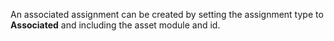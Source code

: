 An associated assignment can be created by setting the assignment type to **Associated** and 
including the asset module and id.